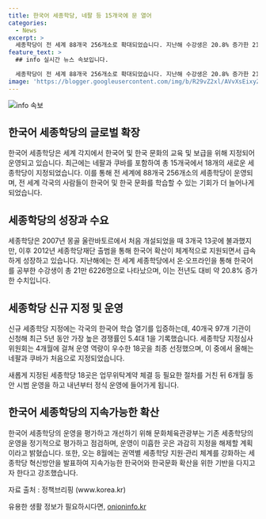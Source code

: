 ```yaml
---
title: 한국어 세종학당, 네팔 등 15개국에 문 열어
categories:
  - News
excerpt: >
  세종학당이 전 세계 88개국 256개소로 확대되었습니다. 지난해 수강생은 20.8% 증가한 21만6226명에 이르렀고, 우수학습자들이 경복궁에서 한국문화를 체험하고 있습니다. 2012년 이후 한국어의 세계적 확산을 지원해왔으며, 올해에는 네팔과 쿠바 등 15개국에 18개소를 신규 지정했습니다. 신규 지정 공모에서 40개국 97개 기관이 지원했으며, 심사위원회는 운영 역량이 우수한 18곳을 최종 선정했습니다. 또한, 세종학당은 올해 네팔과 쿠바에 처음으로 지정되었으며, 신규 지정된 18개소는 6개월 동안 시범 운영한 뒤 내년부터 정식 운영에 들어갈 계획입니다.
feature_text: >
  ## info 실시간 뉴스 속보입니다.

  세종학당이 전 세계 88개국 256개소로 확대되었습니다. 지난해 수강생은 20.8% 증가한 21만6226명에 이르렀고, 우수학습자들이 경복궁에서 한국문화를 체험하고 있습니다. 2012년 이후 한국어의 세계적 확산을 지원해왔으며, 올해에는 네팔과 쿠바 등 15개국에 18개소를 신규 지정했습니다. 신규 지정 공모에서 40개국 97개 기관이 지원했으며, 심사위원회는 운영 역량이 우수한 18곳을 최종 선정했습니다. 또한, 세종학당은 올해 네팔과 쿠바에 처음으로 지정되었으며, 신규 지정된 18개소는 6개월 동안 시범 운영한 뒤 내년부터 정식 운영에 들어갈 계획입니다.
image: 'https://blogger.googleusercontent.com/img/b/R29vZ2xl/AVvXsEixyZcFfHzMRdzZMjFBmAUKJYCLCGyLL1o632UiGVXcaFdKo_bkvkuCioo0uUKlGfBVcT3P84aROyZIXSBEx3Aw5nCQ3pTgDom1WDC4m8eifvWiAmWEEVb4x6G_l8C0QH225ldMjyaFvpxGEBGNO37VmDTDMHGhJPq73UglMfDca1-0aw/s1600/blogspot.png'
---
```


<p><img src="https://blogger.googleusercontent.com/img/b/R29vZ2xl/AVvXsEixyZcFfHzMRdzZMjFBmAUKJYCLCGyLL1o632UiGVXcaFdKo_bkvkuCioo0uUKlGfBVcT3P84aROyZIXSBEx3Aw5nCQ3pTgDom1WDC4m8eifvWiAmWEEVb4x6G_l8C0QH225ldMjyaFvpxGEBGNO37VmDTDMHGhJPq73UglMfDca1-0aw/s1600/blogspot.png" alt="info 속보" /></p>

<h2 data-ke-size="size26">한국어 세종학당의 글로벌 확장</h2>

<p data-ke-size="size16">한국어 세종학당은 세계 각지에서 한국어 및 한국 문화의 교육 및 보급을 위해 지정되어 운영되고 있습니다. 최근에는 네팔과 쿠바를 포함하여 총 15개국에서 18개의 새로운 세종학당이 지정되었습니다. 이를 통해 전 세계에 88개국 256개소의 세종학당이 운영되며, 전 세계 각국의 사람들이 한국어 및 한국 문화를 학습할 수 있는 기회가 더 늘어나게 되었습니다.</p>

<h2 data-ke-size="size26">세종학당의 성장과 수요</h2>

<p data-ke-size="size16">세종학당은 2007년 몽골 울란바토르에서 처음 개설되었을 때 3개국 13곳에 불과했지만, 이후 2012년 세종학당재단 출범을 통해 한국어 확산이 체계적으로 지원되면서 급속하게 성장하고 있습니다. 지난해에는 전 세계 세종학당에서 온·오프라인을 통해 한국어를 공부한 수강생이 총 21만 6226명으로 나타났으며, 이는 전년도 대비 약 20.8% 증가한 수치입니다.</p>

<h2 data-ke-size="size26">세종학당 신규 지정 및 운영</h2>

<p data-ke-size="size16">신규 세종학당 지정에는 각국의 한국어 학습 열기를 입증하는데, 40개국 97개 기관이 신청해 최근 5년 동안 가장 높은 경쟁률인 5.4대 1을 기록했습니다. 세종학당 지정심사위원회는 4개월에 걸쳐 운영 역량이 우수한 18곳을 최종 선정했으며, 이 중에서 올해는 네팔과 쿠바가 처음으로 지정되었습니다.</p>

<p data-ke-size="size16">새롭게 지정된 세종학당 18곳은 업무위탁계약 체결 등 필요한 절차를 거친 뒤 6개월 동안 시범 운영을 하고 내년부터 정식 운영에 들어가게 됩니다.</p>

<h2 data-ke-size="size26">한국어 세종학당의 지속가능한 확산</h2>

<p data-ke-size="size16">한국어 세종학당의 운영을 평가하고 개선하기 위해 문화체육관광부는 기존 세종학당의 운영을 정기적으로 평가하고 점검하며, 운영이 미흡한 곳은 과감히 지정을 해제할 계획이라고 밝혔습니다. 또한, 오는 8월에는 권역별 세종학당 지원·관리 체계를 강화하는 세종학당 혁신방안을 발표하여 지속가능한 한국어와 한국문화 확산을 위한 기반을 다지고자 한다고 강조했습니다.</p> 

<p data-ke-size="size16">자료 출처 : 정책브리핑 (www.korea.kr)</p>
유용한 생활 정보가 필요하시다면, <a href="https://onioninfo.kr" rel="dofollow">onioninfo.kr</a>


